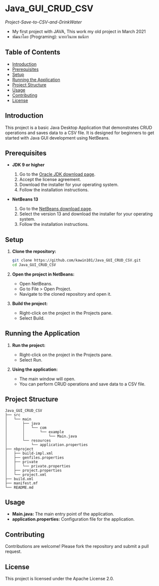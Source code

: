 # Java_GUI_CRUD_CSV

<p><i>Project-Save-to-CSV-and-DrinkWater</i></p>

* My first project with JAVA, This work my old project in March 2021
* พัฒนาโดย (Programing): นายกวินภพ ชมนิกร 

## Table of Contents
- [Introduction](#introduction)
- [Prerequisites](#prerequisites)
- [Setup](#setup)
- [Running the Application](#running-the-application)
- [Project Structure](#project-structure)
- [Usage](#usage)
- [Contributing](#contributing)
- [License](#license)

## Introduction
This project is a basic Java Desktop Application that demonstrates CRUD operations and saves data to a CSV file. It is designed for beginners to get started with Java GUI development using NetBeans.

## Prerequisites
- **JDK 9 or higher**
  1. Go to the [Oracle JDK download page](https://www.oracle.com/java/technologies/javase-jdk9-downloads.html).
  2. Accept the license agreement.
  3. Download the installer for your operating system.
  4. Follow the installation instructions.

- **NetBeans 13**
  1. Go to the [NetBeans download page](https://netbeans.apache.org/download/index.html).
  2. Select the version 13 and download the installer for your operating system.
  3. Follow the installation instructions.

## Setup
1. **Clone the repository:**
   ```sh
   git clone https://github.com/kawin101/Java_GUI_CRUD_CSV.git
   cd Java_GUI_CRUD_CSV
   ```

2. **Open the project in NetBeans:**
   - Open NetBeans.
   - Go to File > Open Project.
   - Navigate to the cloned repository and open it.

3. **Build the project:**
   - Right-click on the project in the Projects pane.
   - Select Build.

## Running the Application
1. **Run the project:**
   - Right-click on the project in the Projects pane.
   - Select Run.

2. **Using the application:**
   - The main window will open.
   - You can perform CRUD operations and save data to a CSV file.

## Project Structure
```
Java_GUI_CRUD_CSV
├── src
│   └── main
│       ├── java
│       │   └── com
│       │       └── example
│       │           └── Main.java
│       └── resources
│           └── application.properties
├── nbproject
│   ├── build-impl.xml
│   ├── genfiles.properties
│   ├── private
│   │   └── private.properties
│   ├── project.properties
│   └── project.xml
├── build.xml
├── manifest.mf
└── README.md
```

## Usage
- **Main.java:** The main entry point of the application.
- **application.properties:** Configuration file for the application.

## Contributing
Contributions are welcome! Please fork the repository and submit a pull request.

## License
This project is licensed under the Apache License 2.0.

